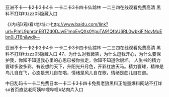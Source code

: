 亚洲不卡一卡2卡3卡4卡
一卡二卡3卡四卡仙踪林
一二三四在线观看免费高清
黑料不打烊tttzzz05隐藏入口


《/内/部/观/看/地/址👉http://www.baidu.com/link?url=PImL9pnrcnEBTZd0DJwE1moEyQXs0YpuTA91QfbU6RL0wbkiFlNcvMuEbn0iJT6n&wd》--

亚洲不卡一卡2卡3卡4卡
一卡二卡3卡四卡仙踪林
一二三四在线观看免费高清
黑料不打烊tttzzz05隐藏入口
	47、为什么对我微笑，为什么逗我开心，为什么要保护我，你知不知道我心里的心思已被你拉走，你知不知道你很坏。
人生书的精力寰球多姿多彩，有设想的天下，升阳光升月色，开彩红放天马。精力寰球，精神是鸟儿自在飞，心态是景儿自在唱，情绪是风儿自在歌，情绪是曲儿自在谱。





中日乱码卡一卡二免费日本一卡二卡3卡四卡免费老狼黑料正能量爆料网站不打烊so首页直达老阿姨哔哩哔哩b站肉片入口

